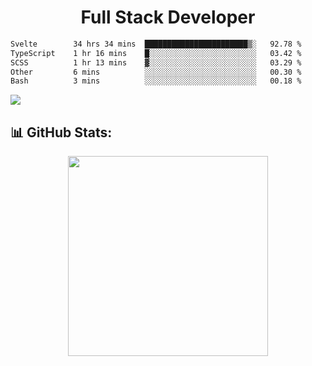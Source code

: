   <h1 align="center" font="bold">
Full Stack Developer 
</h1>


 <!--START_SECTION:waka-->

```txt
Svelte        34 hrs 34 mins  ███████████████████████▒░   92.78 %
TypeScript    1 hr 16 mins    █░░░░░░░░░░░░░░░░░░░░░░░░   03.42 %
SCSS          1 hr 13 mins    ▓░░░░░░░░░░░░░░░░░░░░░░░░   03.29 %
Other         6 mins          ░░░░░░░░░░░░░░░░░░░░░░░░░   00.30 %
Bash          3 mins          ░░░░░░░░░░░░░░░░░░░░░░░░░   00.18 %
```

<!--END_SECTION:waka-->

  <p align="start">
   
<a href="https://linkedin.com/in/Abhishek">
<img src="https://skillicons.dev/icons?i=cpp,java,python,html,css,js,postgres,mongodb,linux,bash,git,github,react,express,nodejs,nextjs,gcp,docker,vscode,postman,powershell,githubactions,&theme=dark&perline=10" />
</a>
</p>



## 📊 GitHub Stats:

 <div align="center">

 <!-- github streak start -->

<img width=320 src="https://github-readme-streak-stats.herokuapp.com/?user=Abhishek9503&layout=compact"  />

<!-- github streak end -->
